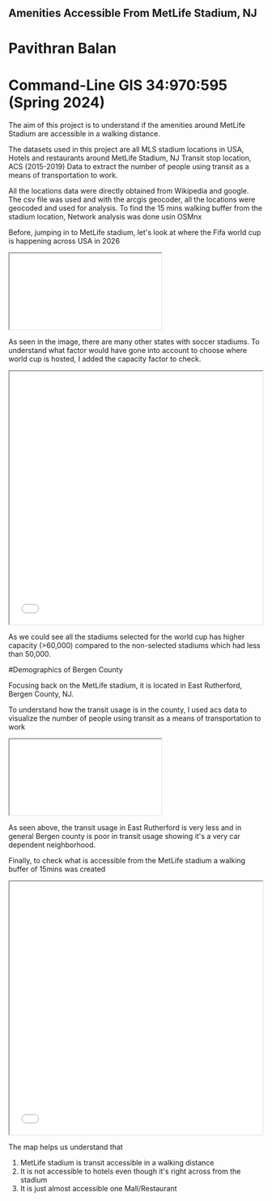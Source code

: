 ## Amenities Accessible From MetLife Stadium, NJ
# Pavithran Balan
# Command-Line GIS 34:970:595 (Spring 2024)

The aim of this project is to understand if the amenities around MetLife Stadium are accessible in a walking distance. 

The datasets used in this project are all MLS stadium locations in USA, Hotels and restaurants around MetLife Stadium, NJ Transit stop location, ACS (2015-2019) Data to extract the number of people using transit as a means of transportation to work. 

All the locations data were directly obtained from Wikipedia and google. The csv file was used and with the arcgis geocoder, all the locations were geocoded and used for analysis. To find the 15 mins walking buffer from the stadium location, Network analysis was done usin OSMnx

Before, jumping in to MetLife stadium, let's look at where the Fifa world cup is happening across USA in 2026

<iframe src="final1.jpg"></iframe>

As seen in the image, there are many other states with soccer stadiums. To understand what factor would have gone into account to choose where world cup is hosted, I added the capacity factor to check.

<iframe src="final_stadiums.html" height="500" width="500"></iframe>

As we could see all the stadiums selected for the world cup has higher capacity (>60,000) compared to the non-selected stadiums which had less than 50,000. 

#Demographics of Bergen County

Focusing back on the MetLife stadium, it is located in East Rutherford, Bergen County, NJ.

To understand how the transit usage is in the county, I used acs data to visualize the number of people using transit as a means of transportation to work

<iframe src="download (1).png"></iframe>

As seen above, the transit usage in East Rutherford is very less and in general Bergen county is poor in transit usage showing it's a very car dependent neighborhood. 

Finally, to check what is accessible from the MetLife stadium a walking buffer of 15mins was created 

<iframe src="final_metlife.html" height="500" width="500"></iframe>

The map helps us understand that
  1. MetLife stadium is transit accessible in a walking distance
  2. It is not accessible to hotels even though it's right across from the stadium
  3. It is just almost accessible one Mall/Restaurant
